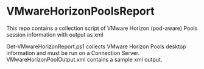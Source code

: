 # VMwareHorizonPoolsReport

This repo contains a collection script of VMware Horizon (pod-aware) Pools session information with output as xml

Get-VMwareHorizonReport.ps1 collects VMware Horizon Pools desktop information and must be run on a Connection Server.
VMwareHorizonPoolOutput.xml contains a sample xml output.


